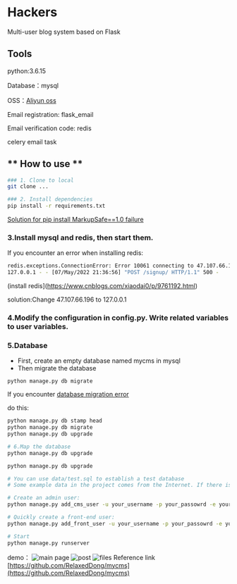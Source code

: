 # Hackers
Multi-user blog system based on Flask
## Tools

python:3.6.15

Database：mysql

OSS：[Aliyun oss](https://blog.csdn.net/Doudou_Mylove/article/details/107060228)

Email registration: flask_email

Email verification code: redis

celery email task



## ** How to use **
```bash
### 1. Clone to local
git clone ...

### 2. Install dependencies
pip install -r requirements.txt
```
[Solution for pip install MarkupSafe==1.0 failure](https://blog.csdn.net/h106140873/article/details/104794744/)


### 3.Install mysql and redis, then start them.
If you encounter an error when installing redis:
```bash
redis.exceptions.ConnectionError: Error 10061 connecting to 47.107.66.196:6379. No connection could be made because the target machine actively refused it.
127.0.0.1 - - [07/May/2022 21:36:56] "POST /signup/ HTTP/1.1" 500 -
```
(install redis](https://www.cnblogs.com/xiaodai0/p/9761192.html)

solution:Change 47.107.66.196 to 127.0.0.1


### 4.Modify the configuration in config.py. Write related variables to user variables.



### 5.Database
- First, create an empty database named mycms in mysql
- Then migrate the database

`python manage.py db migrate`

If you encounter [database migration error](https://stackoverflow.com/questions/32798937/cant-migrate-or-upgrade-database-with-flask-migrate-alembic)

do this:

```bash
python manage.py db stamp head
python manage.py db migrate
python manage.py db upgrade

```

```bash
# 6.Map the database
python manage.py db upgrade

python manage.py db upgrade

# You can use data/test.sql to establish a test database
# Some example data in the project comes from the Internet. If there is any infringement, please contact me to delete it.

# Create an admin user:
python manage.py add_cms_user -u your_username -p your_passowrd -e your_email

# Quickly create a front-end user:
python manage.py add_front_user -u your_username -p your_passowrd -e your_email

# Start
python manage.py runserver
```
demo：
![main page](pics/img.png)
![post](pics/img_1.png)
![files](pics/img_2.png)
Reference link
[https://github.com/RelaxedDong/mycms](https://github.com/RelaxedDong/mycms)

